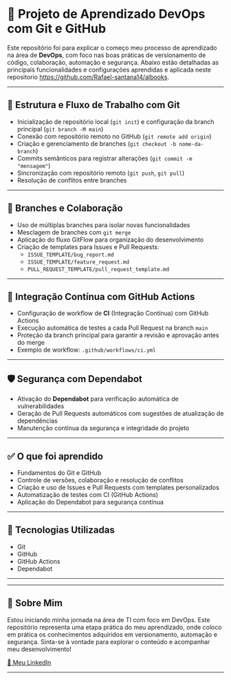 # 🚀 Projeto de Aprendizado DevOps com Git e GitHub

Este repositório foi para explicar o começo meu processo de aprendizado na área de **DevOps**, com foco nas boas práticas de versionamento de código, colaboração, automação e segurança. Abaixo estão detalhadas as principais funcionalidades e configurações aprendidas e aplicada neste repositorio https://github.com/Rafael-santana14/albooks.

---

## 📁 Estrutura e Fluxo de Trabalho com Git


- Inicialização de repositório local (`git init`) e configuração da branch principal (`git branch -M main`)
- Conexão com repositório remoto no GitHub (`git remote add origin`)
- Criação e gerenciamento de branches (`git checkout -b nome-da-branch`)
- Commits semânticos para registrar alterações (`git commit -m "mensagem"`)
- Sincronização com repositório remoto (`git push`, `git pull`)
- Resolução de conflitos entre branches

---

## 🌿 Branches e Colaboração

- Uso de múltiplas branches para isolar novas funcionalidades
- Mesclagem de branches com `git merge`
- Aplicação do fluxo GitFlow para organização do desenvolvimento
- Criação de templates para Issues e Pull Requests:
  - `ISSUE_TEMPLATE/bug_report.md`
  - `ISSUE_TEMPLATE/feature_request.md`
  - `PULL_REQUEST_TEMPLATE/pull_request_template.md`

---

## 🔄 Integração Contínua com GitHub Actions

- Configuração de workflow de **CI** (Integração Contínua) com GitHub Actions
- Execução automática de testes a cada Pull Request na branch `main`
- Proteção da branch principal para garantir a revisão e aprovação antes do merge
- Exemplo de workflow: `.github/workflows/ci.yml`

---

## 🛡️ Segurança com Dependabot

- Ativação do **Dependabot** para verificação automática de vulnerabilidades
- Geração de Pull Requests automáticos com sugestões de atualização de dependências
- Manutenção contínua da segurança e integridade do projeto

---

## ✅ O que foi aprendido

- Fundamentos do Git e GitHub
- Controle de versões, colaboração e resolução de conflitos
- Criação e uso de Issues e Pull Requests com templates personalizados
- Automatização de testes com CI (GitHub Actions)
- Aplicação do Dependabot para segurança contínua

---

## 📌 Tecnologias Utilizadas

- Git
- GitHub
- GitHub Actions
- Dependabot

---


---

## 🙋 Sobre Mim

Estou iniciando minha jornada na área de TI com foco em DevOps. Este repositório representa uma etapa prática do meu aprendizado, onde coloco em prática os conhecimentos adquiridos em versionamento, automação e segurança. Sinta-se à vontade para explorar o conteúdo e acompanhar meu desenvolvimento!

[🔗 Meu LinkedIn](https://www.linkedin.com/in/rafael-de-lima-santana-04aa471bb/)

---

